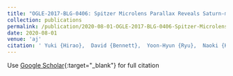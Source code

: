 ```yaml
---
title: "OGLE-2017-BLG-0406: Spitzer Microlens Parallax Reveals Saturn-mass Planet Orbiting M-dwarf Host in the Inner Galactic Disk"
collection: publications
permalink: /publication/2020-08-01-OGLE-2017-BLG-0406-Spitzer-Microlens-Parallax-Reveals-Saturn-mass-Planet-Orbiting-M-dwarf-Host-in-the-Inner-Galactic-Disk
date: 2020-08-01
venue: 'aj'
citation: ' Yuki {Hirao},  David {Bennett},  Yoon-Hyun {Ryu},  Naoki {Koshimoto},  Andrzej {Udalski},  Jennifer {Yee},  Takahiro {Sumi},  Ian {Bond},  Yossi {Shvartzvald},  Fumio {Abe},  Richard {Barry},  Aparna {Bhattacharya},  Martin {Donachie},  Akihiko {Fukui},  Yoshitaka {Itow},  Iona {Kondo},  Man {Li},  Yutaka {Matsubara},  Taro {Matsuo},  Shota {Miyazaki},  Yasushi {Muraki},  Masayuki {Nagakane},  Cl{\&apos;e}ment {Ranc},  Nicholas {Rattenbury},  Haruno {Suematsu},  Hiroshi {Shibai},  Daisuke {Suzuki},  Paul {Tristram},  Atsunori {Yonehara},  J. {Skowron},  R. {Poleski},  P. {Mr{\&apos;o}z},  M. {Szyma{\&apos;n}ski},  I. {Soszy{\&apos;n}ski},  S. {Koz{\l}owski},  P. {Pietrukowicz},  K. {Ulaczyk},  K. {Rybicki},  P. {Iwanek},  Michael {Albrow},  Sun-Ju {Chung},  Andrew {Gould},  Cheongho {Han},  Kyu-Ha {Hwang},  Youn {Jung},  In-Gu {Shin},  Weicheng {Zang},  Sang-Mok {Cha},  Dong-Jin {Kim},  Hyoun-Woo {Kim},  Seung-Lee {Kim},  Chung-Uk {Lee},  Dong-Joo {Lee},  Yongseok {Lee},  Byeong-Gon {Park},  Richard {Pogge},  Charles {Beichman},  Geoffery {Bryden},  Sebastiano {Novati},  Sean {Carey},  B. {Gaudi},  Calen {Henderson},  Wei {Zhu},  Etienne {Bachelet},  Greg {Bolt},  Grant {Christie},  Markus {Hundertmark},  Tim {Natusch},  Dan {Maoz},  Jennie {McCormick},  Rachel {Street},  Thiam-Guan {Tan},  Yiannis {Tsapras},  U. {J{\o}rgensen},  M. {Dominik},  V. {Bozza},  J. {Skottfelt},  C. {Snodgrass},  S. {Ciceri},  R. {Jaimes},  D. {Evans},  N. {Peixinho},  T. {Hinse},  M. {Burgdorf},  J. {Southworth},  S. {Rahvar},  S. {Sajadian},  M. {Rabus},  C. {von Essen},  Y. {Fujii},  J. {Campbell-White},  S. {Lowry},  C. {Helling},  L. {Mancini},  L. {Haikala},  Ryo {Kandori}, &quot;OGLE-2017-BLG-0406: Spitzer Microlens Parallax Reveals Saturn-mass Planet Orbiting M-dwarf Host in the Inner Galactic Disk.&quot; aj, 2020.'
---
```

Use [Google Scholar](https://scholar.google.com/scholar?q=OGLE+2017+BLG+0406:+Spitzer+Microlens+Parallax+Reveals+Saturn+mass+Planet+Orbiting+M+dwarf+Host+in+the+Inner+Galactic+Disk){:target="_blank"} for full citation